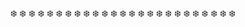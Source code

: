 :snowflake: :snowflake: :snowflake: :snowflake: :snowflake: :snowflake: :snowflake: :snowflake: :snowflake: :snowflake: :snowflake: :snowflake: :snowflake: :snowflake: :snowflake: :snowflake: :snowflake: :snowflake: :snowflake: :snowflake: :snowflake: :snowflake: :snowflake: :snowflake: :snowflake:
